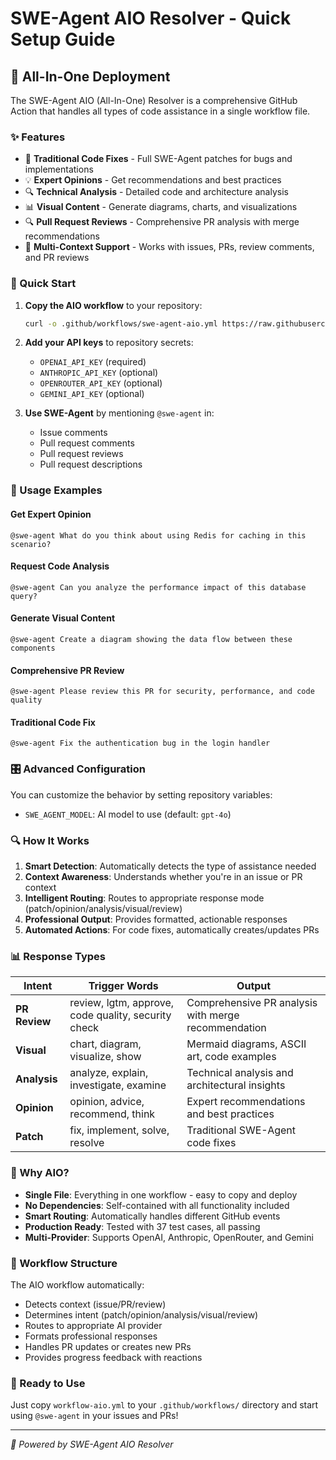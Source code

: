# SWE-Agent AIO Resolver - Quick Setup Guide

## 🚀 All-In-One Deployment

The SWE-Agent AIO (All-In-One) Resolver is a comprehensive GitHub Action that handles all types of code assistance in a single workflow file.

### ✨ Features

- 🔧 **Traditional Code Fixes** - Full SWE-Agent patches for bugs and implementations
- 💡 **Expert Opinions** - Get recommendations and best practices
- 🔍 **Technical Analysis** - Detailed code and architecture analysis  
- 📊 **Visual Content** - Generate diagrams, charts, and visualizations
- 🔍 **Pull Request Reviews** - Comprehensive PR analysis with merge recommendations
- 🔄 **Multi-Context Support** - Works with issues, PRs, review comments, and PR reviews

### 🎯 Quick Start

1. **Copy the AIO workflow** to your repository:
   ```bash
   curl -o .github/workflows/swe-agent-aio.yml https://raw.githubusercontent.com/nimishchaudhari/swe-agent-resolver/main/workflow-aio.yml
   ```

2. **Add your API keys** to repository secrets:
   - `OPENAI_API_KEY` (required)
   - `ANTHROPIC_API_KEY` (optional)
   - `OPENROUTER_API_KEY` (optional)
   - `GEMINI_API_KEY` (optional)

3. **Use SWE-Agent** by mentioning `@swe-agent` in:
   - Issue comments
   - Pull request comments
   - Pull request reviews
   - Pull request descriptions

### 💬 Usage Examples

#### Get Expert Opinion
```
@swe-agent What do you think about using Redis for caching in this scenario?
```

#### Request Code Analysis
```
@swe-agent Can you analyze the performance impact of this database query?
```

#### Generate Visual Content
```
@swe-agent Create a diagram showing the data flow between these components
```

#### Comprehensive PR Review
```
@swe-agent Please review this PR for security, performance, and code quality
```

#### Traditional Code Fix
```
@swe-agent Fix the authentication bug in the login handler
```

### 🎛️ Advanced Configuration

You can customize the behavior by setting repository variables:

- `SWE_AGENT_MODEL`: AI model to use (default: `gpt-4o`)

### 🔍 How It Works

1. **Smart Detection**: Automatically detects the type of assistance needed
2. **Context Awareness**: Understands whether you're in an issue or PR context
3. **Intelligent Routing**: Routes to appropriate response mode (patch/opinion/analysis/visual/review)
4. **Professional Output**: Provides formatted, actionable responses
5. **Automated Actions**: For code fixes, automatically creates/updates PRs

### 📊 Response Types

| Intent | Trigger Words | Output |
|--------|---------------|--------|
| **PR Review** | review, lgtm, approve, code quality, security check | Comprehensive PR analysis with merge recommendation |
| **Visual** | chart, diagram, visualize, show | Mermaid diagrams, ASCII art, code examples |
| **Analysis** | analyze, explain, investigate, examine | Technical analysis and architectural insights |
| **Opinion** | opinion, advice, recommend, think | Expert recommendations and best practices |
| **Patch** | fix, implement, solve, resolve | Traditional SWE-Agent code fixes |

### 🌟 Why AIO?

- **Single File**: Everything in one workflow - easy to copy and deploy
- **No Dependencies**: Self-contained with all functionality included
- **Smart Routing**: Automatically handles different GitHub events
- **Production Ready**: Tested with 37 test cases, all passing
- **Multi-Provider**: Supports OpenAI, Anthropic, OpenRouter, and Gemini

### 🔧 Workflow Structure

The AIO workflow automatically:
- Detects context (issue/PR/review)
- Determines intent (patch/opinion/analysis/visual/review)
- Routes to appropriate AI provider
- Formats professional responses
- Handles PR updates or creates new PRs
- Provides progress feedback with reactions

### 🎉 Ready to Use

Just copy `workflow-aio.yml` to your `.github/workflows/` directory and start using `@swe-agent` in your issues and PRs!

---
*🤖 Powered by SWE-Agent AIO Resolver*
